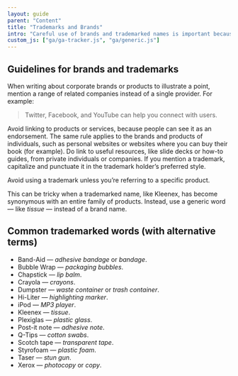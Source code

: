 ```yaml
---
layout: guide
parent: "Content"
title: "Trademarks and Brands"
intro: "Careful use of brands and trademarked names is important because the government shouldn’t endorse specific brands or products."
custom_js: ["ga/ga-tracker.js", "ga/generic.js"]
---
```


## Guidelines for brands and trademarks

When writing about corporate brands or products to illustrate a point, mention a range of related companies instead of a single provider. For example:

> Twitter, Facebook, and YouTube can help you connect with users.

Avoid linking to products or services, because people can see it as an endorsement. The same rule applies to the brands and products of individuals, such as personal websites or websites where you can buy their book (for example). Do link to useful resources, like slide decks or how-to guides, from private individuals or companies. If you mention a trademark, capitalize and punctuate it in the trademark holder’s preferred style.

Avoid using a trademark unless you’re referring to a specific product.

This can be tricky when a trademarked name, like Kleenex, has become synonymous with an entire family of products. Instead, use a generic word — like *tissue* — instead of a brand name.

## Common trademarked words (with alternative terms)

-   Band-Aid — *adhesive bandage* or *bandage*.
-   Bubble Wrap — *packaging bubbles*.
-   Chapstick — *lip balm*.
-   Crayola — *crayons*.
-   Dumpster — *waste container* or *trash container*.
-   Hi-Liter — *highlighting marker*.
-   iPod — *MP3 player*.
-   Kleenex — *tissue*.
-   Plexiglas — *plastic glass*.
-   Post-it note — *adhesive note*.
-   Q-Tips — *cotton swabs*.
-   Scotch tape — *transparent tape*.
-   Styrofoam — *plastic foam*.
-   Taser — *stun gun*.
-   Xerox — *photocopy* or *copy*.
